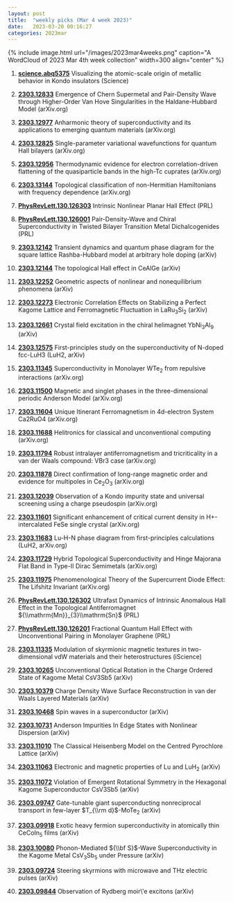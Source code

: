```yaml
---
layout: post
title:  "weekly picks (Mar 4 week 2023)"
date:   2023-03-20 00:16:27
categories: 2023mar
---
```



{% include image.html url="/images/2023mar4weeks.png" caption="A WordCloud of 2023 Mar 4th week collection" width=300 align="center" %}




1. **[science.abq5375](https://www.science.org/doi/abs/10.1126/science.abq5375)** Visualizing the atomic-scale origin of metallic behavior in Kondo insulators (Science)





1. **[2303.12833](http://arxiv.org/abs/2303.12833)** Emergence of Chern Supermetal and Pair-Density Wave through Higher-Order Van Hove Singularities in the Haldane-Hubbard Model (arXiv.org)

1. **[2303.12977](http://arxiv.org/abs/2303.12977)** Anharmonic theory of superconductivity and its applications to emerging quantum materials (arXiv.org)

1. **[2303.12825](http://arxiv.org/abs/2303.12825)** Single-parameter variational wavefunctions for quantum Hall bilayers (arXiv.org)

1. **[2303.12956](http://arxiv.org/abs/2303.12956)** Thermodynamic evidence for electron correlation-driven flattening of the quasiparticle bands in the high-Tc cuprates (arXiv.org)

1. **[2303.13144](http://arxiv.org/abs/2303.13144)** Topological classification of non-Hermitian Hamiltonians with frequency dependence (arXiv.org)

1. **[PhysRevLett.130.126303](https://link.aps.org/doi/10.1103/PhysRevLett.130.126303)** Intrinsic Nonlinear Planar Hall Effect (PRL)

1. **[PhysRevLett.130.126001](https://link.aps.org/doi/10.1103/PhysRevLett.130.126001)** Pair-Density-Wave and Chiral Superconductivity in Twisted Bilayer Transition Metal Dichalcogenides (PRL)



1. **[2303.12142](http://arxiv.org/abs/2303.12142)** Transient dynamics and quantum phase diagram for the square lattice Rashba-Hubbard model at arbitrary hole doping (arXiv)

1. **[2303.12144](http://arxiv.org/abs/2303.12144)** The topological Hall effect in CeAlGe (arXiv)

1. **[2303.12252](http://arxiv.org/abs/2303.12252)** Geometric aspects of nonlinear and nonequilibrium phenomena (arXiv)

1. **[2303.12273](http://arxiv.org/abs/2303.12273)** Electronic Correlation Effects on Stabilizing a Perfect Kagome Lattice and Ferromagnetic Fluctuation in LaRu$_3$Si$_2$ (arXiv)

1. **[2303.12661](http://arxiv.org/abs/2303.12661)** Crystal field excitation in the chiral helimagnet YbNi$_3$Al$_9$ (arXiv)

1. **[2303.12575](http://arxiv.org/abs/2303.12575)** First-principles study on the superconductivity of N-doped fcc-LuH3 (LuH2, arXiv)




1. **[2303.11345](http://arxiv.org/abs/2303.11345)** Superconductivity in Monolayer WTe$_2$ from repulsive interactions (arXiv.org)

1. **[2303.11500](http://arxiv.org/abs/2303.11500)** Magnetic and singlet phases in the three-dimensional periodic Anderson Model (arXiv.org)

1. **[2303.11604](http://arxiv.org/abs/2303.11604)** Unique Itinerant Ferromagnetism in 4d-electron System Ca2RuO4 (arXiv.org)

1. **[2303.11688](http://arxiv.org/abs/2303.11688)** Helitronics for classical and unconventional computing (arXiv.org)

1. **[2303.11794](http://arxiv.org/abs/2303.11794)** Robust intralayer antiferromagnetism and tricriticality in a van der Waals compound: VBr3 case (arXiv.org)

1. **[2303.11878](http://arxiv.org/abs/2303.11878)** Direct confirmation of long-range magnetic order and evidence for multipoles in Ce$_{2}$O$_{3}$ (arXiv.org)

1. **[2303.12039](http://arxiv.org/abs/2303.12039)** Observation of a Kondo impurity state and universal screening using a charge pseudospin (arXiv.org)

1. **[2303.11601](http://arxiv.org/abs/2303.11601)** Significant enhancement of critical current density in H+-intercalated FeSe single crystal (arXiv.org)

1. **[2303.11683](http://arxiv.org/abs/2303.11683)** Lu-H-N phase diagram from first-principles calculations (LuH2, arXiv.org)

1. **[2303.11729](http://arxiv.org/abs/2303.11729)** Hybrid Topological Superconductivity and Hinge Majorana Flat Band in Type-II Dirac Semimetals (arXiv.org)

1. **[2303.11975](http://arxiv.org/abs/2303.11975)** Phenomenological Theory of the Supercurrent Diode Effect: The Lifshitz Invariant (arXiv.org)

1. **[PhysRevLett.130.126302](https://link.aps.org/doi/10.1103/PhysRevLett.130.126302)** Ultrafast Dynamics of Intrinsic Anomalous Hall Effect in the Topological Antiferromagnet ${\\mathrm{Mn}}_{3}\\mathrm{Sn}$ (PRL)

1. **[PhysRevLett.130.126201](https://link.aps.org/doi/10.1103/PhysRevLett.130.126201)** Fractional Quantum Hall Effect with Unconventional Pairing in Monolayer Graphene (PRL)

1. **[2303.11335](http://arxiv.org/abs/2303.11335)** Modulation of skyrmionic magnetic textures in two-dimensional vdW materials and their heterostructures (iScience)




1. **[2303.10265](http://arxiv.org/abs/2303.10265)** Unconventional Optical Rotation in the Charge Ordered State of Kagome Metal CsV3Sb5 (arXiv)

1. **[2303.10379](http://arxiv.org/abs/2303.10379)** Charge Density Wave Surface Reconstruction in van der Waals Layered Materials (arXiv)

1. **[2303.10468](http://arxiv.org/abs/2303.10468)** Spin waves in a superconductor (arXiv)

1. **[2303.10731](http://arxiv.org/abs/2303.10731)** Anderson Impurities In Edge States with Nonlinear Dispersion (arXiv)

1. **[2303.11010](http://arxiv.org/abs/2303.11010)** The Classical Heisenberg Model on the Centred Pyrochlore Lattice (arXiv)

1. **[2303.11063](http://arxiv.org/abs/2303.11063)** Electronic and magnetic properties of Lu and LuH$_2$ (arXiv)

1. **[2303.11072](http://arxiv.org/abs/2303.11072)** Violation of Emergent Rotational Symmetry in the Hexagonal Kagome Superconductor CsV3Sb5 (arXiv)




1. **[2303.09747](http://arxiv.org/abs/2303.09747)** Gate-tunable giant superconducting nonreciprocal transport in few-layer $T_{\\rm d}$-MoTe$_2$ (arXiv)

1. **[2303.09918](http://arxiv.org/abs/2303.09918)** Exotic heavy fermion superconductivity in atomically thin CeCoIn$_5$ films (arXiv)

1. **[2303.10080](http://arxiv.org/abs/2303.10080)** Phonon-Mediated ${\\bf S}$-Wave Superconductivity in the Kagome Metal CsV$_3$Sb$_5$ under Pressure (arXiv)

1. **[2303.09724](http://arxiv.org/abs/2303.09724)** Steering skyrmions with microwave and THz electric pulses (arXiv)

1. **[2303.09844](http://arxiv.org/abs/2303.09844)** Observation of Rydberg moir\\'e excitons (arXiv)
